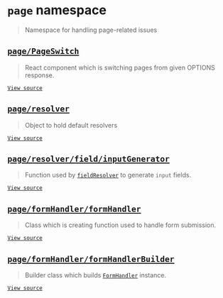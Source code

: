# `page` namespace

> Namespace for handling page-related issues

## [`page/PageSwitch`](pageSwitch.md)

> React component which is switching pages from given OPTIONS response.

[`View source`](../../../src/page/PageSwitch.js)

## [`page/resolver`](resolver.md)

> Object to hold default resolvers

[`View source`](../../../src/page/resolver.js)

## [`page/resolver/field/inputGenerator`](resolver/field/inputGenerator.md)

> Function used by [`fieldResolver`](resolver/fieldResolver.md) to generate `input` fields.

[`View source`](../../../src/page/resolver/field/inputGenerator.js)

## [`page/formHandler/formHandler`](formHandler/formHandler.md)

> Class which is creating function used to handle form submission.

[`View source`](../../../src/page/formHandler/formHandler.js)

## [`page/formHandler/formHandlerBuilder`](formHandler/formHandlerBuilder.md)

> Builder class which builds [`FormHandler`](./formHandler/formHandler.md) instance.

[`View source`](../../../src/page/formHandler/formHandlerBuilder.js)
